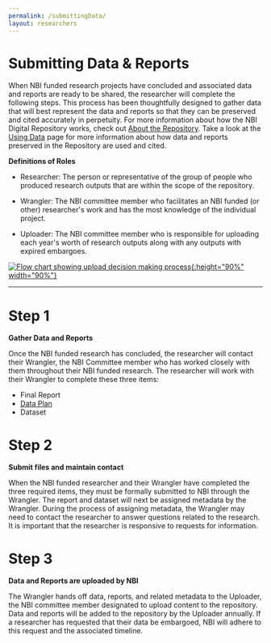 ```yaml
---
permalink: /submittingData/
layout: researchers
---
```


# Submitting Data & Reports
When NBI funded research projects have concluded and associated data and reports are ready to be shared, the researcher will complete the following steps. This process has been thoughtfully designed to gather data that will best represent the data and reports so that they can be preserved and cited accurately in perpetuity. For more information about how the NBI Digital Repository works, check out [About the Repository](https://nantucketbiodiversity.github.io/NBIdigitalrepo/about/). Take a look at the [Using Data](https://nantucketbiodiversity.github.io/NBIdigitalrepo/usingData/) page for more information about how data and reports preserved in the Repository are used and cited.

**Definitions of Roles**

- Researcher: The person or representative of the group of people who produced research outputs that are within the scope of the repository.

- Wrangler: The NBI committee member who facilitates an NBI funded (or other) researcher's work and has the most knowledge of the individual project.

- Uploader: The NBI committee member who is responsible for uploading each year's worth of research outputs along with any outputs with expired embargoes.

<a href="https://raw.githubusercontent.com/nantucketbiodiversity/NBIdigitalrepo/master/docs/assets/images/workflow.jpeg">![Flow chart showing upload decision making process](https://raw.githubusercontent.com/nantucketbiodiversity/NBIdigitalrepo/master/docs/assets/images/workflow.jpeg "Flowchart showing workflow moving a research output from researcher to upload"){:height="90%" width="90%"}
</a>

---

# Step 1 
**Gather Data and Reports**

Once the NBI funded research has concluded, the researcher will contact their Wrangler, the NBI Committee member who has worked closely with them throughout their NBI funded research. The researcher will work with their Wrangler to complete these three items:

- Final Report
- [Data Plan](https://raw.githubusercontent.com/nantucketbiodiversity/NBIdigitalrepo/master/files/documents/Researcher-Data-Plan.pdf)
- Dataset

# Step 2
**Submit files and maintain contact**

When the NBI funded researcher and their Wrangler have completed the three required items, they must be formally submitted to NBI through the Wrangler. The report and dataset will next be assigned metadata by the Wrangler. During the process of assigning metadata, the Wrangler may need to contact the researcher to answer questions related to the research. It is important that the researcher is responsive to requests for information.

# Step 3
**Data and Reports are uploaded by NBI**

The Wrangler hands off data, reports, and related metadata to the Uploader, the NBI committee member designated to upload content to the repository. Data and reports will be added to the repository by the Uploader annually. If a researcher has requested that their data be embargoed, NBI will adhere to this request and the associated timeline. 
